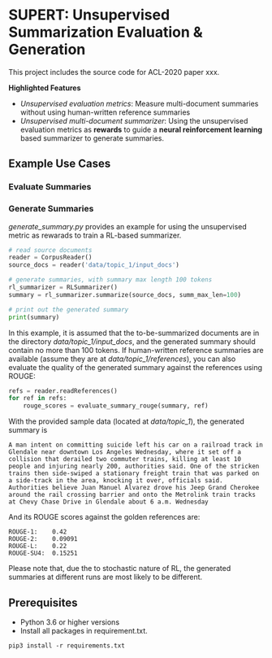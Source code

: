 # SUPERT: Unsupervised Summarization Evaluation & Generation

This project includes the source code for ACL-2020 paper xxx. 

**Highlighted Features**

* *Unsupervised evaluation metrics*: Measure multi-document summaries without using human-written reference summaries
* *Unsupervised multi-document summarizer*: Using the unsupervised evaluation metrics as **rewards** to guide a **neural reinforcement learning** based summarizer to generate summaries.

## Example Use Cases

### Evaluate Summaries

### Generate Summaries
*generate_summary.py* provides an example for using the unsupervised metric as rewarads
to train a RL-based summarizer. 
```python
# read source documents
reader = CorpusReader()
source_docs = reader('data/topic_1/input_docs')

# generate summaries, with summary max length 100 tokens
rl_summarizer = RLSummarizer()
summary = rl_summarizer.summarize(source_docs, summ_max_len=100)

# print out the generated summary
print(summary)
```

In this example, it is assumed that the to-be-summarized documents are in the directory *data/topic_1/input_docs*, and the generated summary should contain no more than 100 tokens. If human-written reference summaries are available (assume they are at *data/topic_1/references*), you can also evaluate the quality of the generated summary against the references using ROUGE:

```python
refs = reader.readReferences() 
for ref in refs:
    rouge_scores = evaluate_summary_rouge(summary, ref)
```

With the provided sample data (located at *data/topic_1*), the generated summary is 

```
A man intent on committing suicide left his car on a railroad track in Glendale near downtown Los Angeles Wednesday, where it set off a collision that derailed two commuter trains, killing at least 10 people and injuring nearly 200, authorities said. One of the stricken trains then side-swiped a stationary freight train that was parked on a side-track in the area, knocking it over, officials said. Authorities believe Juan Manuel Alvarez drove his Jeep Grand Cherokee around the rail crossing barrier and onto the Metrolink train tracks at Chevy Chase Drive in Glendale about 6 a.m. Wednesday
```
And its ROUGE scores against the golden references are:
```
ROUGE-1:	0.42
ROUGE-2:	0.09091
ROUGE-L:	0.22
ROUGE-SU4:	0.15251
```
Please note that, due the to stochastic nature of RL, the generated summaries at different runs 
are most likely to be different.




## Prerequisites
* Python 3.6 or higher versions
* Install all packages in requirement.txt.
```shell script
pip3 install -r requirements.txt
```

